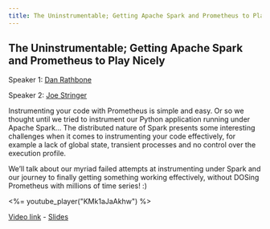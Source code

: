 ```yaml
---
title: The Uninstrumentable; Getting Apache Spark and Prometheus to Play Nicely
---
```


## The Uninstrumentable; Getting Apache Spark and Prometheus to Play Nicely

Speaker 1: [Dan Rathbone](/2017-munich/speakers/dan-rathbone/)

Speaker 2: [Joe Stringer](/2017-munich/speakers/joe-stringer/)

Instrumenting your code with Prometheus is simple and easy. Or so we thought until we tried to instrument our Python application running under Apache Spark… The distributed nature of Spark presents some interesting challenges when it comes to instrumenting your code effectively, for example a lack of global state, transient processes and no control over the execution profile.

We’ll talk about our myriad failed attempts at instrumenting under Spark and our journey to finally getting something working effectively, without DOSing Prometheus with millions of time series! :)

<%= youtube_player("KMk1aJaAkhw") %>

[Video link](https://youtu.be/KMk1aJaAkhw) -
[Slides](/2017-munich/slides/the-uninstrumentable-getting-apache-spark-and-prometheus-to-play-nicely.pdf)
